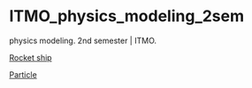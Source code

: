 # ITMO_physics_modeling_2sem
physics modeling. 2nd semester | ITMO.

[Rocket ship](https://github.com/pypkaed/ITMO_physics_modeling_2sem/blob/main/лунолет%20орбитальный%20Эседулаева%20Зарина.pdf)

[Particle](https://github.com/pypkaed/ITMO_physics_modeling_2sem/blob/main/particle.pdf)
